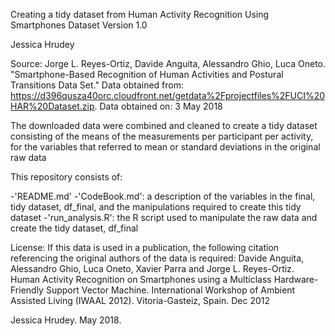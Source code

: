 
Creating a tidy dataset from Human Activity Recognition Using Smartphones Dataset
Version 1.0

Jessica Hrudey

Source:
Jorge L. Reyes-Ortiz, Davide Anguita, Alessandro Ghio, Luca Oneto. "Smartphone-Based Recognition of Human Activities and Postural Transitions Data Set." Data obtained from: https://d396qusza40orc.cloudfront.net/getdata%2Fprojectfiles%2FUCI%20HAR%20Dataset.zip. Data obtained on: 3 May 2018

The downloaded data were combined and cleaned to create a tidy dataset consisting of the means of the measurements per participant per activity, for the variables that referred to mean or standard deviations in the original raw data

This repository consists of:

-'README.md'
-'CodeBook.md': a description of the variables in the final, tidy dataset, df_final, and the manipulations required to create this tidy dataset
-'run_analysis.R': the R script used to manipulate the raw data and create the tidy dataset, df_final

License: 
If this data is used in a publication, the following citation referencing the original authors of the data is required:
Davide Anguita, Alessandro Ghio, Luca Oneto, Xavier Parra and Jorge L. Reyes-Ortiz. Human Activity Recognition on Smartphones using a Multiclass Hardware-Friendly Support Vector Machine. International Workshop of Ambient Assisted Living (IWAAL 2012). Vitoria-Gasteiz, Spain. Dec 2012


Jessica Hrudey. May 2018.
